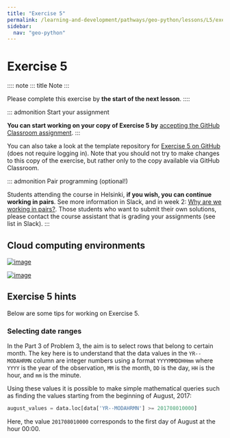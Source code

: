 ```yaml
---
title: "Exercise 5"
permalink: /learning-and-development/pathways/geo-python/lessons/L5/exercise-5/
sidebar:
  nav: "geo-python"
---
```



# Exercise 5

:::: note
::: title
Note
:::

Please complete this exercise by **the start of the next lesson**.
::::

::: admonition
Start your assignment

**You can start working on your copy of Exercise 5 by** [accepting the
GitHub Classroom assignment](https://classroom.github.com/a/HDTTefgd).
:::

You can also take a look at the template repository for [Exercise 5 on
GitHub](https://github.com/Geo-Python-2023/Exercise-5) (does not require
logging in). Note that you should not try to make changes to this copy
of the exercise, but rather only to the copy available via GitHub
Classroom.

::: admonition
Pair programming (optional!)

Students attending the course in Helsinki, **if you wish, you can
continue working in pairs**. See more information in Slack, and in week
2: [Why are we working in
pairs?](https://geo-python-site.readthedocs.io/en/latest/lessons/L2/why-pairs.html).
Those students who want to submit their own solutions, please contact
the course assistant that is grading your assignments (see list in
Slack).
:::

## Cloud computing environments

[![image](https://img.shields.io/badge/launch-binder-red.svg)](https://mybinder.org/v2/gh/Geo-Python-2023/Binder/main?urlpath=lab)

[![image](https://img.shields.io/badge/launch-CSC%20notebook-blue.svg)](https://notebooks.csc.fi/)

## Exercise 5 hints

Below are some tips for working on Exercise 5.

### Selecting date ranges

In the Part 3 of Problem 3, the aim is to select rows that belong to
certain month. The key here is to understand that the data values in the
`YR--MODAHRMN` column are integer numbers using a format `YYYYMMDDHHmm`
where `YYYY` is the year of the observation, `MM` is the month, `DD` is
the day, `HH` is the hour, and `mm` is the minute.

Using these values it is possible to make simple mathematical queries
such as finding the values starting from the beginning of August, 2017:

``` python
august_values = data.loc[data['YR--MODAHRMN'] >= 201708010000]
```

Here, the value `201708010000` corresponds to the first day of August at
the hour 00:00.
